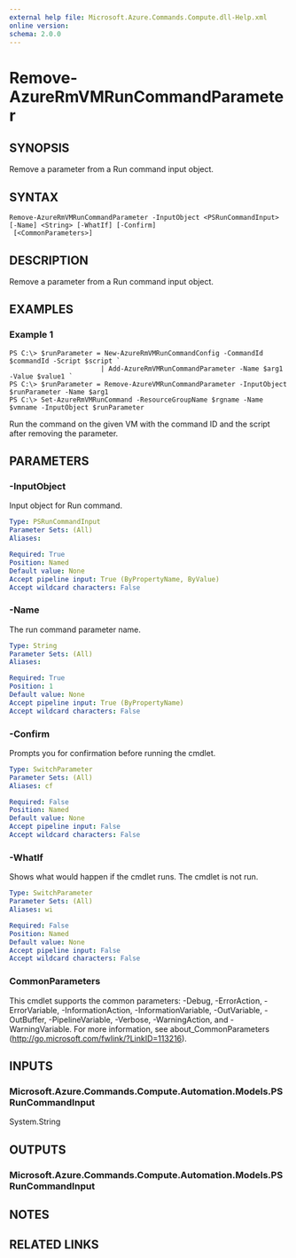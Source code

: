 ```yaml
---
external help file: Microsoft.Azure.Commands.Compute.dll-Help.xml
online version: 
schema: 2.0.0
---
```


# Remove-AzureRmVMRunCommandParameter

## SYNOPSIS
Remove a parameter from a Run command input object.

## SYNTAX

```
Remove-AzureRmVMRunCommandParameter -InputObject <PSRunCommandInput> [-Name] <String> [-WhatIf] [-Confirm]
 [<CommonParameters>]
```

## DESCRIPTION
Remove a parameter from a Run command input object.

## EXAMPLES

### Example 1
```
PS C:\> $runParameter = New-AzureRmVMRunCommandConfig -CommandId $commandId -Script $script `
                       | Add-AzureRmVMRunCommandParameter -Name $arg1 -Value $value1 `
PS C:\> $runParameter = Remove-AzureVMRunCommandParameter -InputObject $runParameter -Name $arg1
PS C:\> Set-AzureRmVMRunCommand -ResourceGroupName $rgname -Name $vmname -InputObject $runParameter
```

Run the command on the given VM with the command ID and the script after removing the parameter.

## PARAMETERS

### -InputObject
Input object for Run command.

```yaml
Type: PSRunCommandInput
Parameter Sets: (All)
Aliases: 

Required: True
Position: Named
Default value: None
Accept pipeline input: True (ByPropertyName, ByValue)
Accept wildcard characters: False
```

### -Name
The run command parameter name.

```yaml
Type: String
Parameter Sets: (All)
Aliases: 

Required: True
Position: 1
Default value: None
Accept pipeline input: True (ByPropertyName)
Accept wildcard characters: False
```

### -Confirm
Prompts you for confirmation before running the cmdlet.

```yaml
Type: SwitchParameter
Parameter Sets: (All)
Aliases: cf

Required: False
Position: Named
Default value: None
Accept pipeline input: False
Accept wildcard characters: False
```

### -WhatIf
Shows what would happen if the cmdlet runs.
The cmdlet is not run.

```yaml
Type: SwitchParameter
Parameter Sets: (All)
Aliases: wi

Required: False
Position: Named
Default value: None
Accept pipeline input: False
Accept wildcard characters: False
```

### CommonParameters
This cmdlet supports the common parameters: -Debug, -ErrorAction, -ErrorVariable, -InformationAction, -InformationVariable, -OutVariable, -OutBuffer, -PipelineVariable, -Verbose, -WarningAction, and -WarningVariable. For more information, see about_CommonParameters (http://go.microsoft.com/fwlink/?LinkID=113216).

## INPUTS

### Microsoft.Azure.Commands.Compute.Automation.Models.PSRunCommandInput
System.String

## OUTPUTS

### Microsoft.Azure.Commands.Compute.Automation.Models.PSRunCommandInput

## NOTES

## RELATED LINKS

